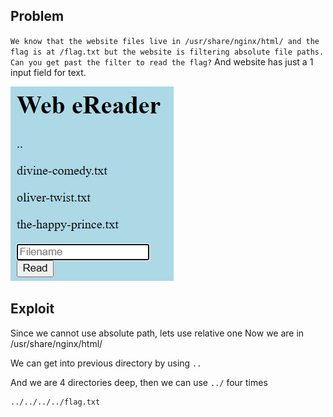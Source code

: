 ## Problem
`
We know that the website files live in /usr/share/nginx/html/ and the flag is at /flag.txt but the website is filtering absolute file paths. Can you get past the filter to read the flag?
`
And website has just a 1 input field for text.

![site](img/image.png)

## Exploit
Since we cannot use absolute path, lets use relative one
Now we are in /usr/share/nginx/html/<us>

We can get into previous directory by using `..`

And we are 4 directories deep, then we can use `../` four times

```bash
../../../../flag.txt
```
